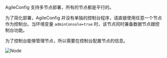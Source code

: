 AgileConfig 支持多节点部署，所有的节点都是平行的。

为了简化部署，AgileConfig 并没有单独的控制台程序，请直接使用任意一个节点作为控制台。当环境变量 `adminConsole=true` 时，该节点同时兼备数据节点跟控制台功能。

为了控制台能够管理节点，所以需要在控制台配置节点的信息。

![Node](/articles/projects/agileconfig/assets/node.png)